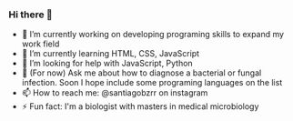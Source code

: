 ### Hi there 👋

- 🔭 I’m currently working on developing programing skills to expand my work field
- 🌱 I’m currently learning HTML, CSS, JavaScript
- 🤔 I’m looking for help with JavaScript, Python
- 💬 (For now) Ask me about how to diagnose a bacterial or fungal infection. Soon I hope include some programing languages on the list
- 📫 How to reach me: @santiagobzrr on instagram
- ⚡ Fun fact: I'm a biologist with masters in medical microbiology  

